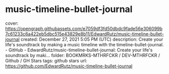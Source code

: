 # music-timeline-bullet-journal

cover: https://opengraph.githubassets.com/e7059df3fd50dbdc9fade56e306099b7c61233c6a422eb5dbc515e43829e8b11/EdwardRutz/music-timeline-bullet-journal
created: December 27, 2021 5:05 PM (UTC)
description: Create your life's soundtrack by making a music timeline with the timeline-bullet-journal. - GitHub - EdwardRutz/music-timeline-bullet-journal: Create your life's soundtrack by maki...
folder: BOOKMRKS-MTHRFCKR / DEV-MTHRFCKR / Github / GH Stars
tags: github stars
url: https://github.com/EdwardRutz/music-timeline-bullet-journal